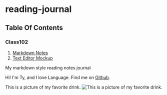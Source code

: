 # reading-journal

## Table Of Contents

### Class102

1. [Markdown Notes](https://github.com/Ty-Ap/reading-notes/blob/main/markdownNotes.md)
2. [Text Editor Mockup](https://github.com/Ty-Ap/reading-notes/blob/main/textEditorReadingNotes.md)

 My markdown style reading notes journal  

 Hi! I'm Ty, and I love Language. Find me on [Github](https://github.com/Ty-Ap/Ty-Ap).

This is a picture of my favorite drink.
![This is a picture of my favorite drink.](https://offloadmedia.feverup.com/secretldn.com/wp-content/uploads/2017/12/06034415/tower-of-london-fog-1024x681.jpeg)
